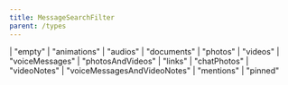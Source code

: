 ```yaml
---
title: MessageSearchFilter
parent: /types
---
```


<div class="font-mono whitespace-pre"><span class="opacity-50">|</span> <span>&quot;empty&quot;</span>
<span class="opacity-50">|</span> <span>&quot;animations&quot;</span>
<span class="opacity-50">|</span> <span>&quot;audios&quot;</span>
<span class="opacity-50">|</span> <span>&quot;documents&quot;</span>
<span class="opacity-50">|</span> <span>&quot;photos&quot;</span>
<span class="opacity-50">|</span> <span>&quot;videos&quot;</span>
<span class="opacity-50">|</span> <span>&quot;voiceMessages&quot;</span>
<span class="opacity-50">|</span> <span>&quot;photosAndVideos&quot;</span>
<span class="opacity-50">|</span> <span>&quot;links&quot;</span>
<span class="opacity-50">|</span> <span>&quot;chatPhotos&quot;</span>
<span class="opacity-50">|</span> <span>&quot;videoNotes&quot;</span>
<span class="opacity-50">|</span> <span>&quot;voiceMessagesAndVideoNotes&quot;</span>
<span class="opacity-50">|</span> <span>&quot;mentions&quot;</span>
<span class="opacity-50">|</span> <span>&quot;pinned&quot;</span></div>

